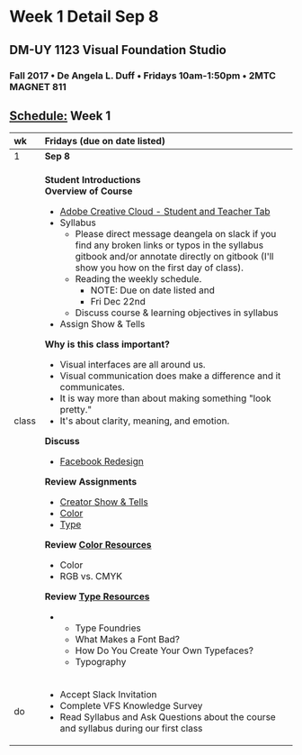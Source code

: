 # Week 1 Detail Sep 8

## DM-UY 1123 Visual Foundation Studio

### Fall 2017 • De Angela L. Duff • Fridays 10am-1:50pm • 2MTC MAGNET 811

## [Schedule:](./) Week 1

<table>
  <thead>
    <tr>
      <th style="text-align:left">wk</th>
      <th style="text-align:left">Fridays (due on date listed)</th>
    </tr>
  </thead>
  <tbody>
    <tr>
      <td style="text-align:left">1</td>
      <td style="text-align:left"><b>Sep 8</b>
      </td>
    </tr>
    <tr>
      <td style="text-align:left">class</td>
      <td style="text-align:left">
        <p> <b>Student Introductions</b>
          <br /> <b>Overview of Course</b>
        </p>
        <ul>
          <li><a href="https://creative.adobe.com/plans">Adobe Creative Cloud - Student and Teacher Tab</a>
          </li>
          <li>Syllabus
            <ul>
              <li>Please direct message deangela on slack if you find any broken links or
                typos in the syllabus gitbook and/or annotate directly on gitbook (I&apos;ll
                show you how on the first day of class).</li>
              <li>Reading the weekly schedule.
                <ul>
                  <li>NOTE: Due on date listed and</li>
                  <li>Fri Dec 22nd</li>
                </ul>
              </li>
              <li>Discuss course &amp; learning objectives in syllabus</li>
            </ul>
          </li>
          <li>Assign Show &amp; Tells</li>
        </ul>
        <p> <b>Why is this class important?</b>
        </p>
        <ul>
          <li>Visual interfaces are all around us.</li>
          <li>Visual communication does make a difference and it communicates.</li>
          <li>It is way more than about making something &quot;look pretty.&quot;</li>
          <li>It&apos;s about clarity, meaning, and emotion.</li>
        </ul>
        <p> <b>Discuss</b>
        </p>
        <ul>
          <li><a href="https://www.theverge.com/2017/8/15/16151812/facebook-news-feed-redesign-blue-header-circle-profile-picture-bubbles-messages">Facebook Redesign</a>
          </li>
        </ul>
        <p> <b>Review Assignments</b>
        </p>
        <ul>
          <li><a href="../assigned_creator_show_and_tells.md">Creator Show &amp; Tells</a>
          </li>
          <li><a href="../dm1123_color.md">Color</a>
          </li>
          <li><a href="../dm1123_typefaces.md">Type</a>
          </li>
        </ul>
        <p> <b>Review </b><a href="../dm1123_vfs_recommended_resources.md"><b>Color Resources</b></a>
        </p>
        <ul>
          <li>Color</li>
          <li>RGB vs. CMYK</li>
        </ul>
        <p> <b>Review </b><a href="../dm1123_vfs_recommended_resources.md"><b>Type Resources</b></a>
        </p>
        <ul>
          <li>
            <ul>
              <li>Type Foundries</li>
              <li>What Makes a Font Bad?</li>
              <li>How Do You Create Your Own Typefaces?</li>
              <li>Typography</li>
            </ul>
          </li>
        </ul>
      </td>
    </tr>
    <tr>
      <td style="text-align:left">do</td>
      <td style="text-align:left">
        <ul>
          <li>Accept Slack Invitation</li>
          <li>Complete VFS Knowledge Survey</li>
          <li>Read Syllabus and Ask Questions about the course and syllabus during our
            first class</li>
        </ul>
      </td>
    </tr>
  </tbody>
</table>